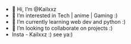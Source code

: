 - 👋 Hi, I’m @Kailxxz
- 👀 I’m interested in Tech | anime | Gaming :)
- 🌱 I’m currently learning web dev and python :)
- 💞️ I’m looking to collaborate on projects :)
- Insta - Kailxxz :) see ya:)

<!---
Kailxxz/Kailxxz is a ✨ special ✨ repository because its `README.md` (this file) appears on your GitHub profile.
You can click the Preview link to take a look at your changes.
--->

